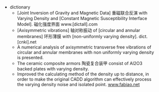 - dictionary 
    - [Joint Inversion of Gravity and Magnetic Data] 重磁联合反演 with Varying Density and [Constant Magnetic Susceptibility Interface Model]. 磁化强度界面 www.[dictall].com
    - [Axisymmetric vibrations] 轴对称振动 of [circular and annular membranes] 环形薄膜 with [non-uniformly varying density]. dict.[cnki].net
    - A numerical analysis of axisymmetric transverse free vibrations of circular and annular membranes with non uniformly varying density is presented.
    - The ceramic composite armors 陶瓷复合装甲 consist of Al2O3 backed plates with varying density.
    - Improved the calculating method of the density up to distance, in order to make the original CADD algorithm can effectively process the varying density noise and isolated point. www.fabiao.net

